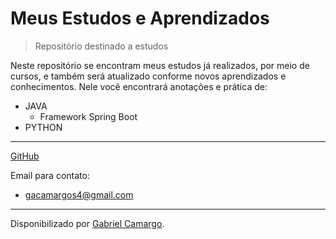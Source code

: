# Meus Estudos e Aprendizados
> Repositório destinado a estudos

Neste repositório se encontram meus estudos já realizados, por meio de cursos, e também será atualizado conforme novos aprendizados e conhecimentos.
Nele você encontrará anotações e prática de:

* JAVA
  * Framework Spring Boot
* PYTHON

------------

[GitHub](https://github.com/gabrielhgcamargo)

Email para contato:
- gacamargos4@gmail.com


------------

Disponibilizado por [Gabriel Camargo](https://www.linkedin.com/in/gabrielhgcamargo/ "Linkedin de Gabriel Camargo").


